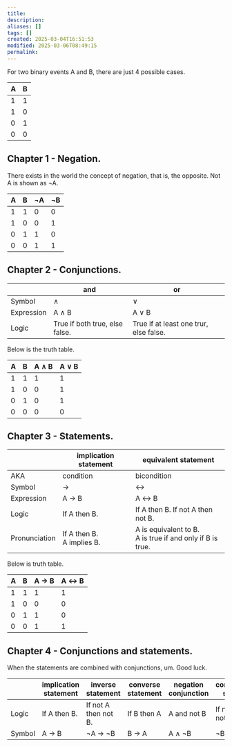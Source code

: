 ```yaml
---
title: 
description: 
aliases: []
tags: []
created: 2025-03-04T16:51:53
modified: 2025-03-06T08:49:15
permalink:
---
```





For two binary events A and B, there are just 4 possible cases.

| A   | B   |
| --- | --- |
| 1   | 1   |
| 1   | 0   |
| 0   | 1   |
| 0   | 0   |

## Chapter 1 - Negation.

There exists in the world the concept of negation, that is, the opposite. Not A is shown as $\neg$A.

| A   | B   | $\neg$A | $\neg$B |
| --- | --- | ------- | ------- |
| 1   | 1   | 0       | 0       |
| 1   | 0   | 0       | 1       |
| 0   | 1   | 1       | 0       |
| 0   | 0   | 1       | 1       |

## Chapter 2 - Conjunctions.

|            | and                            | or                                     |
| ---------- | ------------------------------ | -------------------------------------- |
| Symbol     | $\land$                        | $\lor$                                 |
| Expression | A $\land$ B                    | A $\lor$ B                             |
| Logic      | True if both true, else false. | True if at least one trur, else false. |

Below is the truth table.

| A   | B   | A $\land$ B | A $\lor$ B |
| --- | --- | ----------- | ---------- |
| 1   | 1   | 1           | 1          |
| 1   | 0   | 0           | 1          |
| 0   | 1   | 0           | 1          |
| 0   | 0   | 0           | 0          |

## Chapter 3 - Statements.

|               | implication statement        | equivalent statement                                         |
| ------------- | ---------------------------- | ------------------------------------------------------------ |
| AKA           | condition                    | bicondition                                                  |
| Symbol        | $\rightarrow$                | $\leftrightarrow$                                            |
| Expression    | A $\rightarrow$ B            | A $\leftrightarrow$ B                                        |
| Logic         | If A then B.                 | If A then B. If not A then not B.                            |
| Pronunciation | If A then B.<br>A implies B. | A is equivalent to B.<br>A is true if and only if B is true. |

Below is truth table.

| A   | B   | A $\rightarrow$ B | A $\leftrightarrow$ B |
| --- | --- | ----------------- | --------------------- |
| 1   | 1   | 1                 | 1                     |
| 1   | 0   | 0                 | 0                     |
| 0   | 1   | 1                 | 0                     |
| 0   | 0   | 1                 | 1                     |

## Chapter 4 - Conjunctions and statements.

When the statements are combined with conjunctions, um. Good luck.

|               | implication statement | inverse statement             | converse statement | negation conjunction | contrapositive statement      |
| ------------- | --------------------- | ----------------------------- | ------------------ | -------------------- | ----------------------------- |
| Logic         | If A then B.          | If not A then not B.          | If B then A        | A and not B          | If not B then not A           |
| Symbol        | A $\rightarrow$ B     | $\neg$A $\rightarrow$ $\neg$B | B $\rightarrow$ A  | A $\land$ $\neg$B    | $\neg$B $\rightarrow$ $\neg$A |

